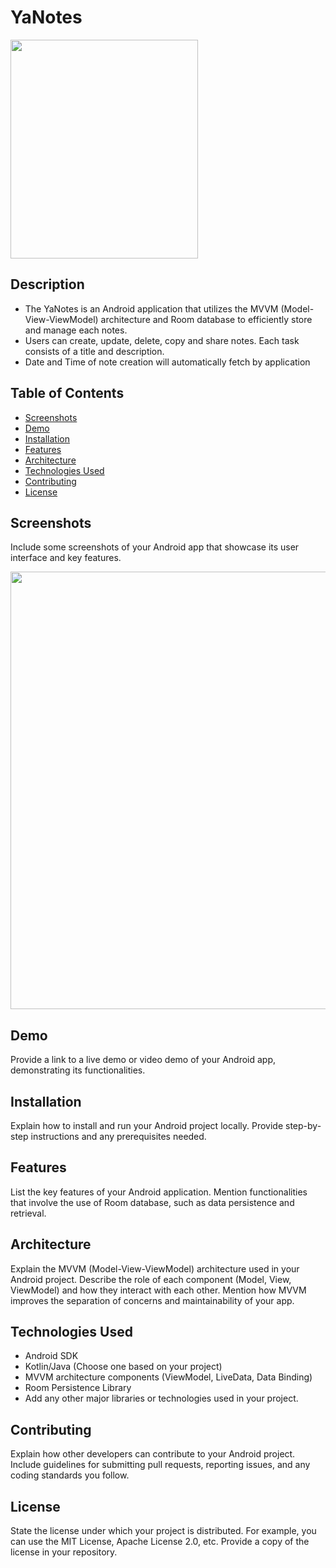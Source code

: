 # YaNotes

<img src="https://github.com/Yash-chotaliya/YaNotes/assets/96650011/0531937b-d1b7-44e5-80d5-2fe745413613" width="300" height="350" />

## Description

- The YaNotes is an Android application that utilizes the MVVM (Model-View-ViewModel) architecture and Room database to efficiently store and manage each notes.
- Users can create, update, delete, copy and share notes. Each task consists of a title and description.
- Date and Time of note creation will automatically fetch by application 

## Table of Contents

- [Screenshots](#screenshots)
- [Demo](#demo)
- [Installation](#installation)
- [Features](#features)
- [Architecture](#architecture)
- [Technologies Used](#technologies-used)
- [Contributing](#contributing)
- [License](#license)

## Screenshots

Include some screenshots of your Android app that showcase its user interface and key features.

<img src="https://github.com/Yash-chotaliya/YaNotes/assets/96650011/e9bd14be-cfe4-4a0a-89a7-2fc390cb134e" width="700" height="700" />


## Demo

Provide a link to a live demo or video demo of your Android app, demonstrating its functionalities.

## Installation

Explain how to install and run your Android project locally. Provide step-by-step instructions and any prerequisites needed.

## Features

List the key features of your Android application. Mention functionalities that involve the use of Room database, such as data persistence and retrieval.

## Architecture

Explain the MVVM (Model-View-ViewModel) architecture used in your Android project. Describe the role of each component (Model, View, ViewModel) and how they interact with each other. Mention how MVVM improves the separation of concerns and maintainability of your app.

## Technologies Used

- Android SDK
- Kotlin/Java (Choose one based on your project)
- MVVM architecture components (ViewModel, LiveData, Data Binding)
- Room Persistence Library
- Add any other major libraries or technologies used in your project.

## Contributing

Explain how other developers can contribute to your Android project. Include guidelines for submitting pull requests, reporting issues, and any coding standards you follow.

## License

State the license under which your project is distributed. For example, you can use the MIT License, Apache License 2.0, etc. Provide a copy of the license in your repository.


